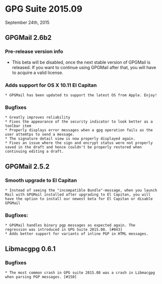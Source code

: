 GPG Suite 2015.09
=================
September 24th, 2015

GPGMail 2.6b2
-------------

### Pre-release version info

* This beta will be disabled, once the next stable version of GPGMail is released. If you want to continue using GPGMail after that, you will have to acquire a valid license.

### Adds support for OS X 10.11 El Capitan

    * GPGMail has been updated to support the latest OS from Apple. Enjoy!

### Bugfixes

    * Greatly improves reliability
    * Fixes the appearance of the security indicator to look better as a toolbar item
    * Properly displays error messages when a gpg operation fails as the user attemtps to send a message.
    * The signature detail view is now properly displayed again.
    * Fixes an issue where the sign and encrypt status were not properly saved in the draft and hence couldn't be properly restored when continuing editing a draft.


GPGMail 2.5.2
-------------

### Smooth upgrade to El Capitan

    * Instead of seeing the "incompatible Bundle"-message, when you launch Mail with GPGMail installed after upgrading to El Capitan, you will have the option to install our newest beta for El Capitan or disable GPGMail

### Bugfixes:

    * GPGMail handles binary pgp messages as expected again. The regression was introduced in GPG Suite 2015.08. [#843]
    * Adds better support for variants of inline PGP in HTML messages.

Libmacgpg 0.6.1
---------------

### Bugfixes

    * The most common crash in GPG suite 2015.08 was a crash in Libmacgpg when parsing PGP messages. [#150]

